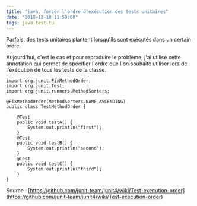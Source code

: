 ```yaml
---
title: "java, forcer l'ordre d'exécution des tests unitaires"
date: "2018-12-18 11:59:00"
tags: java test tu
---
```

Parfois, des tests unitaires plantent lorsqu'ils sont exécutés dans un certain ordre.

Aujourd'hui, c'est le cas et pour reproduire le problème, j'ai utilisé cette annotation qui permet de spécifier l'ordre que l'on souhaite utiliser lors de l'exécution de tous les tests de la classe.


```
import org.junit.FixMethodOrder;
import org.junit.Test;
import org.junit.runners.MethodSorters;

@FixMethodOrder(MethodSorters.NAME_ASCENDING)
public class TestMethodOrder {

    @Test
    public void testA() {
        System.out.println("first");
    }
    @Test
    public void testB() {
        System.out.println("second");
    }
    @Test
    public void testC() {
        System.out.println("third");
    }
}
```

Source : [https://github.com/junit-team/junit4/wiki/Test-execution-order](https://github.com/junit-team/junit4/wiki/Test-execution-order)
